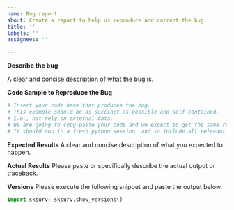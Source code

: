 ```yaml
---
name: Bug report
about: Create a report to help us reproduce and correct the bug
title: ''
labels: ''
assignees: ''

---
```


<!--
Before submitting a bug, please make sure the issue hasn't been already
addressed by searching through the past issues.
-->

**Describe the bug**

A clear and concise description of what the bug is.

**Code Sample to Reproduce the Bug**

```python
# Insert your code here that produces the bug.
# This example should be as succinct as possible and self-contained,
# i.e., not rely on external data.
# We are going to copy-paste your code and we expect to get the same result as you.
# It should run in a fresh python session, and so include all relevant imports.
```

**Expected Results**
A clear and concise description of what you expected to happen.

**Actual Results**
Please paste or specifically describe the actual output or traceback.

**Versions**
Please execute the following snippet and paste the output below.

```python
import sksurv; sksurv.show_versions()
```
